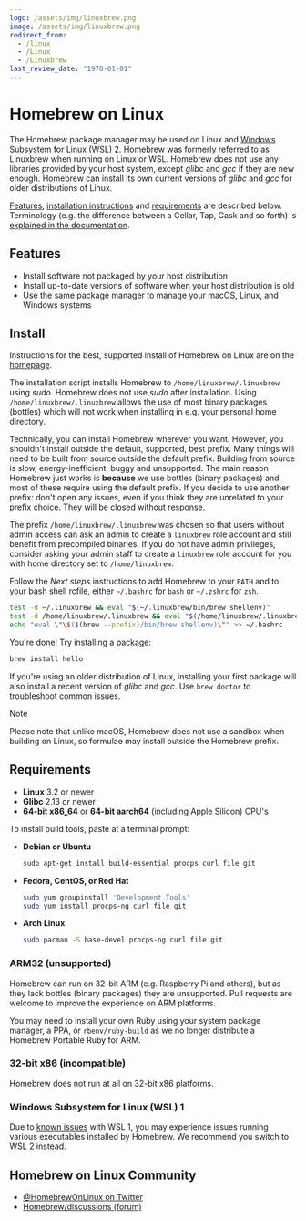 ```yaml
---
logo: /assets/img/linuxbrew.png
image: /assets/img/linuxbrew.png
redirect_from:
  - /linux
  - /Linux
  - /Linuxbrew
last_review_date: "1970-01-01"
---
```


# Homebrew on Linux

The Homebrew package manager may be used on Linux and [Windows Subsystem for Linux (WSL)](https://docs.microsoft.com/en-us/windows/wsl/about) 2. Homebrew was formerly referred to as Linuxbrew when running on Linux or WSL. Homebrew does not use any libraries provided by your host system, except *glibc* and *gcc* if they are new enough. Homebrew can install its own current versions of *glibc* and *gcc* for older distributions of Linux.

[Features](#features), [installation instructions](#install) and [requirements](#requirements) are described below. Terminology (e.g. the difference between a Cellar, Tap, Cask and so forth) is [explained in the documentation](Formula-Cookbook.md#homebrew-terminology).

## Features

- Install software not packaged by your host distribution
- Install up-to-date versions of software when your host distribution is old
- Use the same package manager to manage your macOS, Linux, and Windows systems

## Install

Instructions for the best, supported install of Homebrew on Linux are on the [homepage](https://brew.sh).

The installation script installs Homebrew to `/home/linuxbrew/.linuxbrew` using *sudo*. Homebrew does not use *sudo* after installation. Using `/home/linuxbrew/.linuxbrew` allows the use of most binary packages (bottles) which will not work when installing in e.g. your personal home directory.

Technically, you can install Homebrew wherever you want. However, you shouldn't install outside the default, supported, best prefix. Many things will need to be built from source outside the default prefix. Building from source is slow, energy-inefficient, buggy and unsupported. The main reason Homebrew just works is **because** we use bottles (binary packages) and most of these require using the default prefix. If you decide to use another prefix: don't open any issues, even if you think they are unrelated to your prefix choice. They will be closed without response.

The prefix `/home/linuxbrew/.linuxbrew` was chosen so that users without admin access can ask an admin to create a `linuxbrew` role account and still benefit from precompiled binaries. If you do not have admin privileges, consider asking your admin staff to create a `linuxbrew` role account for you with home directory set to `/home/linuxbrew`.

Follow the *Next steps* instructions to add Homebrew to your `PATH` and to your bash shell rcfile, either `~/.bashrc` for `bash` or `~/.zshrc` for `zsh`.

```sh
test -d ~/.linuxbrew && eval "$(~/.linuxbrew/bin/brew shellenv)"
test -d /home/linuxbrew/.linuxbrew && eval "$(/home/linuxbrew/.linuxbrew/bin/brew shellenv)"
echo "eval \"\$($(brew --prefix)/bin/brew shellenv)\"" >> ~/.bashrc
```

You're done! Try installing a package:

```sh
brew install hello
```

If you're using an older distribution of Linux, installing your first package will also install a recent version of *glibc* and *gcc*. Use `brew doctor` to troubleshoot common issues.

> [!NOTE]
> Please note that unlike macOS, Homebrew does not use a sandbox when building on Linux, so formulae may install outside the Homebrew prefix.

## Requirements

- **Linux** 3.2 or newer
- **Glibc** 2.13 or newer
- **64-bit x86_64** or **64-bit aarch64** (including Apple Silicon) CPU's

To install build tools, paste at a terminal prompt:

- **Debian or Ubuntu**

  ```sh
  sudo apt-get install build-essential procps curl file git
  ```

- **Fedora, CentOS, or Red Hat**

  ```sh
  sudo yum groupinstall 'Development Tools'
  sudo yum install procps-ng curl file git
  ```

- **Arch Linux**

  ```sh
  sudo pacman -S base-devel procps-ng curl file git
  ```

### ARM32 (unsupported)

Homebrew can run on 32-bit ARM (e.g. Raspberry Pi and others), but as they lack bottles (binary packages) they are unsupported. Pull requests are welcome to improve the experience on ARM platforms.

You may need to install your own Ruby using your system package manager, a PPA, or `rbenv/ruby-build` as we no longer distribute a Homebrew Portable Ruby for ARM.

### 32-bit x86 (incompatible)

Homebrew does not run at all on 32-bit x86 platforms.

### Windows Subsystem for Linux (WSL) 1

Due to [known issues](https://github.com/microsoft/WSL/issues/8219) with WSL 1, you may experience issues running various executables installed by Homebrew. We recommend you switch to WSL 2 instead.

## Homebrew on Linux Community

- [@HomebrewOnLinux on Twitter](https://twitter.com/HomebrewOnLinux)
- [Homebrew/discussions (forum)](https://github.com/orgs/Homebrew/discussions/categories/linux)
